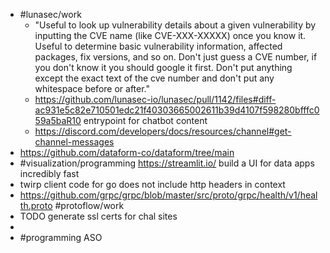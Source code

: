 - #lunasec/work
	- "Useful to look up vulnerability details about a given vulnerability by inputting the CVE name (like CVE-XXX-XXXXX) once you know it. Useful to determine basic vulnerability information, affected packages, fix versions, and so on. Don't just guess a CVE number, if you don't know it you should google it first. Don't put anything except the exact text of the cve number and don't put any whitespace before or after."
	- https://github.com/lunasec-io/lunasec/pull/1142/files#diff-ac931e5c82e710501edc21f40303665002611b39d4107f598280bfffc059a5baR10 entrypoint for chatbot content
	- https://discord.com/developers/docs/resources/channel#get-channel-messages
- https://github.com/dataform-co/dataform/tree/main
- #visualization/programming https://streamlit.io/ build a UI for data apps incredibly fast
- twirp client code for go does not include http headers in context
- https://github.com/grpc/grpc/blob/master/src/proto/grpc/health/v1/health.proto #protoflow/work
- TODO generate ssl certs for chal sites
-
- #programming ASO